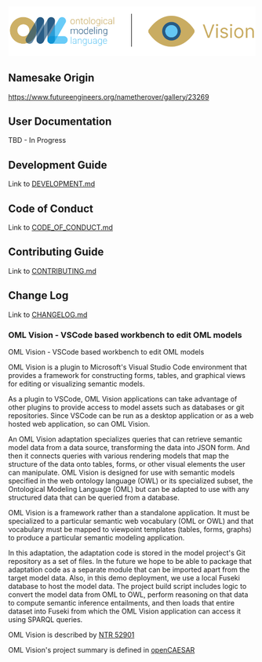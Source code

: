 <img src="https://github.com/opencaesar/opencaesar.github.io/blob/37e3cbe385910749e0c430637b7032f420a49f35/assets/img/vision480x96.png?raw=true">

## Namesake Origin
https://www.futureengineers.org/nametherover/gallery/23269

## User Documentation
TBD - In Progress

## Development Guide
Link to [DEVELOPMENT.md](DEVELOPMENT.md)

## Code of Conduct
Link to [CODE_OF_CONDUCT.md](CODE_OF_CONDUCT.md)

## Contributing Guide
Link to [CONTRIBUTING.md](CONTRIBUTING.md)

## Change Log
Link to [CHANGELOG.md](CHANGELOG.md)

### OML Vision - VSCode based workbench to edit OML models

OML Vision - VSCode based workbench to edit OML models

OML Vision is a plugin to Microsoft's Visual Studio Code environment that provides a framework for constructing forms, tables, and graphical views for editing or visualizing semantic models.

As a plugin to VSCode, OML Vision applications can take advantage of other plugins to provide access to model assets
such as databases or git repositories. Since VSCode can be run as a desktop application or as a web hosted web
application, so can OML Vision.

An OML Vision adaptation specializes queries that can retrieve semantic model data from a data source, transforming
the data into JSON form. And then it connects queries with various rendering models that map the structure of the data
onto tables, forms, or other visual elements the user can manipulate.
OML Vision is designed for use with semantic models specified in the web ontology language (OWL) or its specialized
subset, the Ontological Modeling Language (OML) but can be adapted to use with any structured data that can be queried
from a database.

OML Vision is a framework rather than a standalone application. It must be specialized to a particular semantic web
vocabulary (OML or OWL) and that vocabulary must be mapped to viewpoint templates (tables, forms, graphs) to produce
a particular semantic modeling application. 

In this adaptation, the adaptation code is stored in the model project's Git repository as a set
of files. In the future we hope to be able to package that adaptation code as a separate module that can be imported
apart from the target model data. Also, in this demo deployment, we use a local Fuseki database to host the model
data. The project build script includes logic to convert the model data from OML to OWL, perform reasoning on that
data to compute semantic inference entailments, and then loads that entire dataset into Fuseki from which the
OML Vision application can access it using SPARQL queries.

OML Vision is described by [NTR 52901](https://goto.jpl.nasa.gov/jplntr)

OML Vision's project summary is defined in [openCAESAR](https://www.opencaesar.io/projects/2023-05-29-OML-Vision.html)
